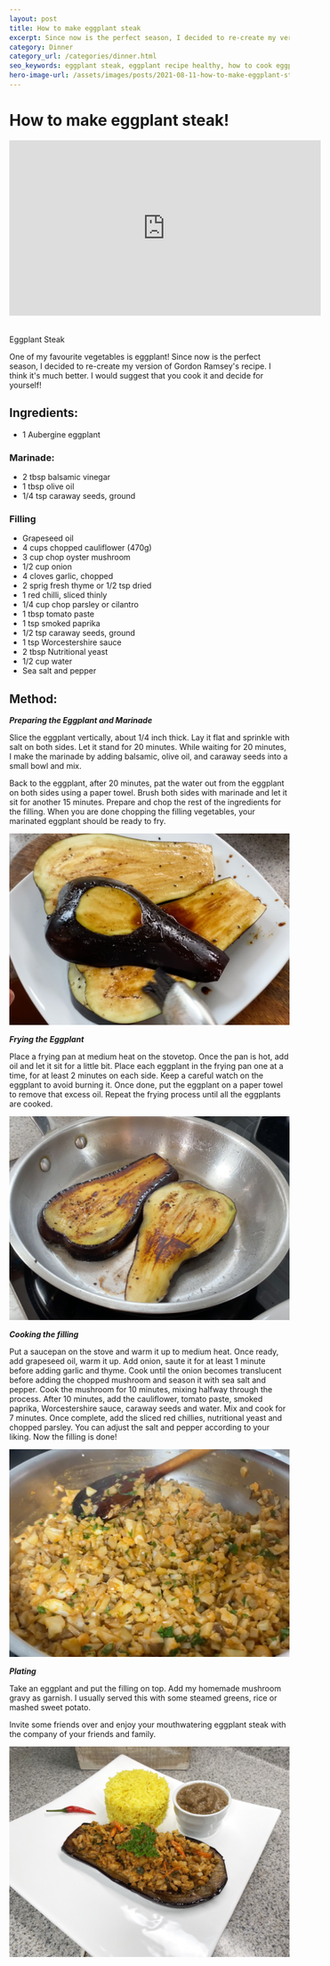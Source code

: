 ```yaml
---
layout: post
title: How to make eggplant steak
excerpt: Since now is the perfect season, I decided to re-create my version of Gordon Ramsey's recipe. I think it's much better. I would suggest that you cook it and decide for yourself!
category: Dinner
category_url: /categories/dinner.html
seo_keywords: eggplant steak, eggplant recipe healthy, how to cook eggplant, fried eggplant, vegan eggplant recipe, eggplant steak filipino recipe, eggplant recipe vegan, eggplant steak gordon ramsay, easy vegan recipes, eggplant recipe, eggplant steak marinade, eggplant recipes tasty, fried eggplant recipe, fried eggplant vegan, cauliflower recipes, mushroom recipes
hero-image-url: /assets/images/posts/2021-08-11-how-to-make-eggplant-steak/cover.jpg
---
```


# How to make eggplant steak!

<div class="videoWrapper">
  <iframe width="560" height="315" src="https://www.youtube.com/embed/0c61yp1UKpY" title="YouTube video player" frameborder="0" allow="accelerometer; autoplay; clipboard-write; encrypted-media; gyroscope; picture-in-picture" allowfullscreen></iframe>
</div>
<br>

Eggplant Steak

One of my favourite vegetables is eggplant! Since now is the perfect season, I decided to re-create my version of Gordon Ramsey's recipe. I think it's much better. I would suggest that you cook it and decide for yourself!

## Ingredients:
* 1 Aubergine eggplant

### Marinade:
* 2 tbsp balsamic vinegar
* 1 tbsp olive oil
* 1/4 tsp caraway seeds, ground

### Filling
* Grapeseed oil
* 4 cups chopped cauliflower (470g)
* 3 cup chop oyster mushroom
* 1/2 cup onion
* 4 cloves garlic, chopped
* 2 sprig fresh thyme or 1/2 tsp dried
* 1 red chilli, sliced thinly
* 1/4 cup chop parsley or cilantro
* 1 tbsp tomato paste
* 1 tsp smoked paprika
* 1/2 tsp caraway seeds, ground
* 1 tsp Worcestershire sauce
* 2 tbsp Nutritional yeast
* 1/2 cup water
* Sea salt and pepper

## Method:


__*Preparing the Eggplant and Marinade*__

Slice the eggplant vertically, about 1/4 inch thick. Lay it flat and sprinkle with salt on both sides. Let it stand for 20 minutes. While waiting for 20 minutes, I make the marinade by adding balsamic, olive oil, and caraway seeds into a small bowl and mix.

Back to the eggplant, after 20 minutes, pat the water out from the eggplant on both sides using a paper towel. Brush both sides with marinade and let it sit for another 15 minutes. Prepare and chop the rest of the ingredients for the filling. When you are done chopping the filling vegetables, your marinated eggplant should be ready to fry.

![Marinaded Eggplant](/assets/images/posts/2021-08-11-how-to-make-eggplant-steak/marinaded-eggplant.jpg "Marinaded Eggplant")

__*Frying the Eggplant*__

Place a frying pan at medium heat on the stovetop. Once the pan is hot, add oil and let it sit for a little bit. Place each eggplant in the frying pan one at a time, for at least 2 minutes on each side. Keep a careful watch on the eggplant to avoid burning it. Once done, put the eggplant on a paper towel to remove that excess oil. Repeat the frying process until all the eggplants are cooked.

![Fried Eggplant](/assets/images/posts/2021-08-11-how-to-make-eggplant-steak/fried-eggplant.jpg "Fried Eggplant")

__*Cooking the filling*__

Put a saucepan on the stove and warm it up to medium heat. Once ready, add grapeseed oil, warm it up. Add onion, saute it for at least 1 minute before adding garlic and thyme. Cook until the onion becomes translucent before adding the chopped mushroom and season it with sea salt and pepper. Cook the mushroom for 10 minutes, mixing halfway through the process. After 10 minutes, add the cauliflower, tomato paste, smoked paprika, Worcestershire sauce, caraway seeds and water. Mix and cook for 7 minutes. Once complete, add the sliced red chillies, nutritional yeast and chopped parsley. You can adjust the salt and pepper according to your liking. Now the filling is done!

![Topping](/assets/images/posts/2021-08-11-how-to-make-eggplant-steak/topping.jpg "Topping")

__*Plating*__

Take an eggplant and put the filling on top. Add my homemade mushroom gravy as garnish. I usually served this with some steamed greens, rice or mashed sweet potato.

Invite some friends over and enjoy your mouthwatering eggplant steak with the company of your friends and family.

![Eggplant Steak](/assets/images/posts/2021-08-11-how-to-make-eggplant-steak/cover.jpg "Eggplant Steak")

